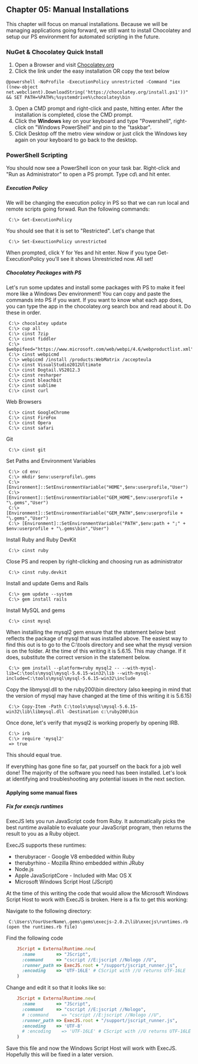 ## Chapter 05:  Manual Installations

This chapter will focus on manual installations.  Because we will be managing applications going forward, we still want to install Chocolatey and
setup our PS environment for automated scripting in the future.

### NuGet & Chocolatey Quick Install

1. Open a Browser and visit [Chocolatey.org](http://chocolatey.org)
2. Click the link under the easy installation OR copy the text below

````
@powershell -NoProfile -ExecutionPolicy unrestricted -Command "iex ((new-object net.webclient).DownloadString('https://chocolatey.org/install.ps1'))" && SET PATH=%PATH%;%systemdrive%\chocolatey\bin
````

3. Open a CMD prompt and right-click and paste, hitting enter.  After the installation is completed, close the CMD prompt.
4. Click the **Windows** key on your keyboard and type "Powershell", right-click on "Windows PowerShell" and pin to the "taskbar".
5. Click Desktop off the metro view window or just click the Windows key again on your keyboard to go back to the desktop.

### PowerShell Scripting

You should now see a PowerShell icon on your task bar.  Right-click and "Run as Administrator" to open a PS prompt.  Type cd\ and hit enter.

##### Execution Policy

We will be changing the execution policy in PS so that we can run local and remote scripts going forwad. Run the following commands:

     C:\> Get-ExecutionPolicy

You should see that it is set to "Restricted".  Let's change that

     C:\> Set-ExeuctionPolicy unrestricted

When prompted, click Y for Yes and hit enter.  Now if you type Get-ExecutionPolicy you'll see it shows Unrestricted now.  All set!

##### Chocolatey Packages with PS

Let's run some updates and install some packages with PS to make it feel more like a Windows Dev environment!  You can copy and paste the commands into PS if you want.  If you
want to know what each app does, you can type the app in the chocolatey.org search box and read about it.  Do these in order.

     C:\> chocolatey update
     C:\> cup all
     C:\> cinst 7zip
     C:\> cinst fiddler
     C:\> $webpifeed="https://www.microsoft.com/web/webpi/4.6/webproductlist.xml"
     C:\> cinst webpicmd
     C:\> webpicmd /install /products:WebMatrix /accepteula
     C:\> cinst VisualStudio2012Ultimate
     C:\> cinst Dogtail.VS2012.3
     C:\> cinst resharper
     C:\> cinst bleachbit
     C:\> cinst sublime
     C:\> cinst curl

Web Browsers

     C:\> cinst GoogleChrome
     C:\> cinst FireFox
     C:\> cinst Opera
     C:\> cinst safari

Git

     C:\> cinst git

Set Paths and Environment Variables

     C:\> cd env:
     C:\> mkdir $env:userprofile\.gems
     C:\> [Environment]::SetEnvironmentVariable("HOME",$env:userprofile,"User")
     C:\> [Environment]::SetEnvironmentVariable("GEM_HOME",$env:userprofile + "\.gems","User")
     C:\> [Environment]::SetEnvironmentVariable("GEM_PATH",$env:userprofile + "\.gems","User")
     C:\> [Environment]::SetEnvironmentVariable("PATH",$env:path + ";" + $env:userprofile + "\.gems\bin","User")

Install Ruby and Ruby DevKit

     C:\> cinst ruby

Close PS and reopen by right-clicking and choosing run as administrator

     C:\> cinst ruby.devkit

Install and update Gems and Rails

     C:\> gem update --system
     C:\> gem install rails

Install MySQL and gems

     C:\> cinst mysql

When installing the mysql2 gem ensure that the statement below best reflects the package of mysql that was installed above.  The easiest way to find this out is to
go to the C:\tools directory and see what the mysql version is on the folder.  At the time of this writing it is 5.6.15.  This may change.  If it does, substitute the
correct version in the statement below.

     C:\> gem install --platform=ruby mysql2 -- --with-mysql-lib=C:\tools\mysql\mysql-5.6.15-win32\lib --with-mysql-include=C:\tools\mysql\mysql-5.6.15-win32\include

Copy the libmysql.dll to the ruby200\bin directory (also keeping in mind that the version of mysql may have changed at the time of this writing it is 5.6.15)

     C:\> Copy-Item -Path C:\tools\mysql\mysql-5.6.15-win32\lib\libmysql.dll -Destination c:\ruby200\bin

Once done, let's verify that mysql2 is working properly by opening IRB.

     C:\> irb
     C:\> require 'mysql2'
     => true

This should equal true.

If everything has gone fine so far, pat yourself on the back for a job well done!  The majority of the software you need has been installed.  Let's
look at identifying and troubleshooting any potential issues in the next section.

#### Applying some manual fixes

##### Fix for execjs runtimes

ExecJS lets you run JavaScript code from Ruby. It automatically picks the best runtime available to evaluate your JavaScript program, then
returns the result to you as a Ruby object.

ExecJS supports these runtimes:

* therubyracer - Google V8 embedded within Ruby
* therubyrhino - Mozilla Rhino embedded within JRuby
* Node.js
* Apple JavaScriptCore - Included with Mac OS X
* Microsoft Windows Script Host (JScript)

At the time of this writing the code that would allow the Microsoft Windows Script Host to work with ExecJS is broken.  Here is a fix to
get this working:

Navigate to the following directory:

     C:\Users\YourUserName\.gems\gems\execjs-2.0.2\lib\execjs\runtimes.rb  (open the runtimes.rb file)

Find the following code

````ruby
    JScript = ExternalRuntime.new(
      :name        => "JScript",
      :command     => "cscript //E:jscript //Nologo //U",
      :runner_path => ExecJS.root + "/support/jscript_runner.js",
      :encoding    => 'UTF-16LE' # CScript with //U returns UTF-16LE
    )
````

Change and edit it so that it looks like so:

````ruby
    JScript = ExternalRuntime.new(
      :name        => "JScript",
      :command     => "cscript //E:jscript //Nologo",
      # :command     => "cscript //E:jscript //Nologo //U",
      :runner_path => ExecJS.root + "/support/jscript_runner.js",
      :encoding    => 'UTF-8'
      # :encoding    => 'UTF-16LE' # CScript with //U returns UTF-16LE
    )
````

Save this file and now the Windows Script Host will work with ExecJS.  Hopefully this will be fixed in a later version.
